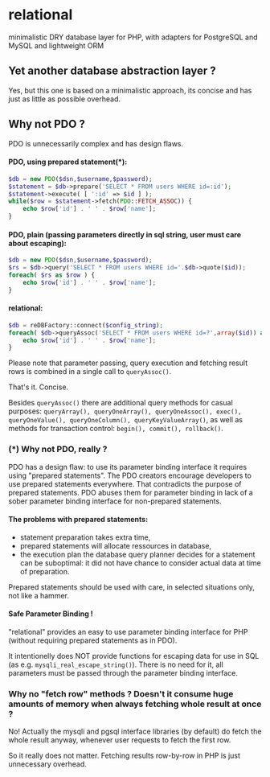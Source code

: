 # relational
minimalistic DRY database layer for PHP, with adapters for PostgreSQL and MySQL
and lightweight ORM

## Yet another database abstraction layer ?

Yes, but this one is based on a minimalistic approach, its concise and has just as little as possible overhead.


## Why not PDO ?

PDO is unnecessarily complex and has design flaws.


#### PDO, using prepared statement(*):

```PHP
$db = new PDO($dsn,$username,$password);
$statement = $db->prepare('SELECT * FROM users WHERE id=:id');
$statement->execute( [ ':id' => $id ] );
while($row = $statement->fetch(PDO::FETCH_ASSOC)) {
    echo $row['id'] . ' ' . $row['name'];
}
```

#### PDO, plain (passing parameters directly in sql string, user must care about escaping):

```PHP
$db = new PDO($dsn,$username,$password);
$rs = $db->query('SELECT * FROM users WHERE id='.$db->quote($id));
foreach( $rs as $row ) {
    echo $row['id'] . ' ' . $row['name'];
}
```

#### relational:

```PHP
$db = reDBFactory::connect($config_string);
foreach( $db->queryAssoc('SELECT * FROM users WHERE id=?',array($id)) as $row ) {
    echo $row['id'] . ' ' . $row['name'];
}
```

Please note that parameter passing, query execution and fetching result rows is combined in a single call to `queryAssoc()`.

That's it. Concise.


Besides `queryAssoc()` there are additional query methods for casual purposes: `queryArray(), queryOneArray(), queryOneAssoc(), exec(), queryOneValue(), queryOneColumn(), queryKeyValueArray()`, as well as methods for transaction control: `begin(), commit(), rollback()`.


### (*) Why not PDO, really ?

PDO has a design flaw: to use its parameter binding interface it requires using "prepared statements". The PDO creators encourage developers to use prepared statements everywhere. That contradicts the purpose of prepared statements. PDO abuses them for parameter binding in lack of a sober parameter binding interface for non-prepared statements.

#### The problems with prepared statements:

* statement preparation takes extra time,
* prepared statements will allocate ressources in database,
* the execution plan the database query planner decides for a statement can be suboptimal: it did not have chance to consider actual data at time of preparation.

Prepared statements should be used with care, in selected situations only, not like a hammer.


#### Safe Parameter Binding !

"relational" provides an easy to use parameter binding interface for PHP (without requiring prepared statements as in PDO).

It intentionelly does NOT provide functions for escaping data for use in SQL (as e.g. `mysqli_real_escape_string()`). There is no need for it, all parameters must be passed through the parameter binding interface.


### Why no "fetch row" methods ? Doesn't it consume huge amounts of memory when always fetching whole result at once ?

No! Actually the mysqli and pgsql interface libraries (by default) do fetch the whole result anyway, whenever user requests to fetch the first row.

So it really does not matter. Fetching results row-by-row in PHP is just unnecessary overhead.


